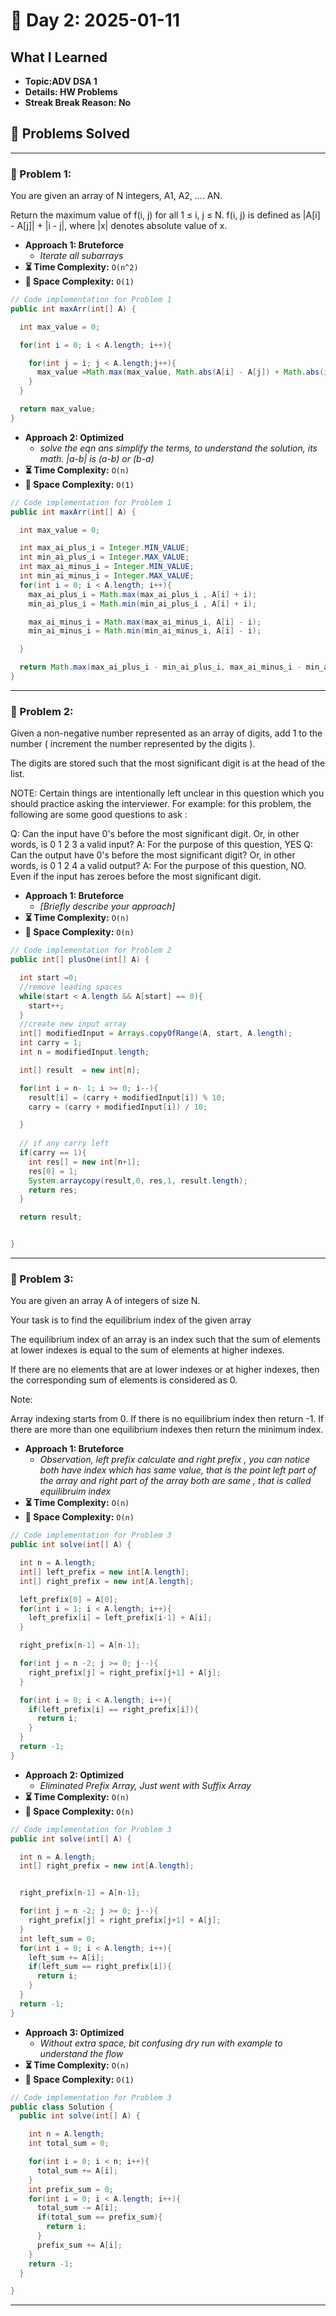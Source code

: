 
# 📅 Day 2: 2025-01-11

## What I Learned
- **Topic:ADV DSA 1**
- **Details: HW Problems**
- **Streak Break Reason: No**

## 🚀 Problems Solved

---

### 🧩 Problem 1: 
You are given an array of N integers, A1, A2, .... AN.

Return the maximum value of f(i, j) for all 1 ≤ i, j ≤ N. f(i, j) is defined as |A[i] - A[j]| + |i - j|, where |x| denotes absolute value of x.
- **Approach 1: Bruteforce**
  - *Iterate all subarrays*
- **⏳ Time Complexity:** `O(n^2)`
- **💾 Space Complexity:** `O(1)`

```java
// Code implementation for Problem 1
public int maxArr(int[] A) {

  int max_value = 0;

  for(int i = 0; i < A.length; i++){

    for(int j = i; j < A.length;j++){
      max_value =Math.max(max_value, Math.abs(A[i] - A[j]) + Math.abs(i  - j));
    }
  }

  return max_value;
}
```

- **Approach 2: Optimized**
  - *solve the eqn ans simplify the terms, to understand the solution, its math. |a-b| is (a-b) or (b-a)*
- **⏳ Time Complexity:** `O(n)`
- **💾 Space Complexity:** `O(1)`

```java
// Code implementation for Problem 1
public int maxArr(int[] A) {

  int max_value = 0;

  int max_ai_plus_i = Integer.MIN_VALUE;
  int min_ai_plus_i = Integer.MAX_VALUE;
  int max_ai_minus_i = Integer.MIN_VALUE;
  int min_ai_minus_i = Integer.MAX_VALUE;
  for(int i = 0; i < A.length; i++){
    max_ai_plus_i = Math.max(max_ai_plus_i , A[i] + i);
    min_ai_plus_i = Math.min(min_ai_plus_i , A[i] + i);

    max_ai_minus_i = Math.max(max_ai_minus_i, A[i] - i);
    min_ai_minus_i = Math.min(min_ai_minus_i, A[i] - i);

  }

  return Math.max(max_ai_plus_i - min_ai_plus_i, max_ai_minus_i - min_ai_minus_i);
}
```

---

### 🧩 Problem 2: 
Given a non-negative number represented as an array of digits, add 1 to the number ( increment the number represented by the digits ).






The digits are stored such that the most significant digit is at the head of the list.

NOTE: Certain things are intentionally left unclear in this question which you should practice asking the interviewer. For example: for this problem, the following are some good questions to ask :

Q: Can the input have 0's before the most significant digit. Or, in other words, is 0 1 2 3 a valid input?
A: For the purpose of this question, YES
Q: Can the output have 0's before the most significant digit? Or, in other words, is 0 1 2 4 a valid output?
A: For the purpose of this question, NO. Even if the input has zeroes before the most significant digit.
- **Approach 1: Bruteforce**
  - *[Briefly describe your approach]*
- **⏳ Time Complexity:** `O(n)`
- **💾 Space Complexity:** `O(n)`

```java
// Code implementation for Problem 2
public int[] plusOne(int[] A) {

  int start =0;
  //remove leading spaces
  while(start < A.length && A[start] == 0){
    start++;
  }
  //create new input array
  int[] modifiedInput = Arrays.copyOfRange(A, start, A.length);
  int carry = 1;
  int n = modifiedInput.length;

  int[] result  = new int[n];

  for(int i = n- 1; i >= 0; i--){
    result[i] = (carry + modifiedInput[i]) % 10;
    carry = (carry + modifiedInput[i]) / 10;

  }
  
  // if any carry left 
  if(carry == 1){
    int res[] = new int[n+1];
    res[0] = 1;
    System.arraycopy(result,0, res,1, result.length);
    return res;
  }

  return result;


}
```

---

### 🧩 Problem 3: 
You are given an array A of integers of size N.

Your task is to find the equilibrium index of the given array

The equilibrium index of an array is an index such that the sum of elements at lower indexes is equal to the sum of elements at higher indexes.

If there are no elements that are at lower indexes or at higher indexes, then the corresponding sum of elements is considered as 0.

Note:

Array indexing starts from 0.
If there is no equilibrium index then return -1.
If there are more than one equilibrium indexes then return the minimum index.

- **Approach 1: Bruteforce**
  - *Observation, left prefix calculate and right prefix , you can notice both have index which has same value, that is the point left part of the array and right part of the array both are same , that is called equilibruim index*
- **⏳ Time Complexity:** `O(n)`
- **💾 Space Complexity:** `O(n)`

```java
// Code implementation for Problem 3
public int solve(int[] A) {

  int n = A.length;
  int[] left_prefix = new int[A.length];
  int[] right_prefix = new int[A.length];

  left_prefix[0] = A[0];
  for(int i = 1; i < A.length; i++){
    left_prefix[i] = left_prefix[i-1] + A[i];
  }

  right_prefix[n-1] = A[n-1];

  for(int j = n -2; j >= 0; j--){
    right_prefix[j] = right_prefix[j+1] + A[j];
  }

  for(int i = 0; i < A.length; i++){
    if(left_prefix[i] == right_prefix[i]){
      return i;
    }
  }
  return -1;
}
```

- **Approach 2: Optimized**
  - *Eliminated Prefix Array, Just went with Suffix Array*
- **⏳ Time Complexity:** `O(n)`
- **💾 Space Complexity:** `O(n)`

```java
// Code implementation for Problem 3
public int solve(int[] A) {

  int n = A.length;
  int[] right_prefix = new int[A.length];


  right_prefix[n-1] = A[n-1];

  for(int j = n -2; j >= 0; j--){
    right_prefix[j] = right_prefix[j+1] + A[j];
  }
  int left_sum = 0;
  for(int i = 0; i < A.length; i++){
    left_sum += A[i];
    if(left_sum == right_prefix[i]){
      return i;
    }
  }
  return -1;
}

```

- **Approach 3: Optimized**
  - *Without extra space, bit confusing dry run with example to understand the flow*
- **⏳ Time Complexity:** `O(n)`
- **💾 Space Complexity:** `O(1)`

```java
// Code implementation for Problem 3
public class Solution {
  public int solve(int[] A) {

    int n = A.length;
    int total_sum = 0;

    for(int i = 0; i < n; i++){
      total_sum += A[i];
    }
    int prefix_sum = 0;
    for(int i = 0; i < A.length; i++){
      total_sum -= A[i];
      if(total_sum == prefix_sum){
        return i;
      }
      prefix_sum += A[i];
    }
    return -1;
  }

}

```
---

